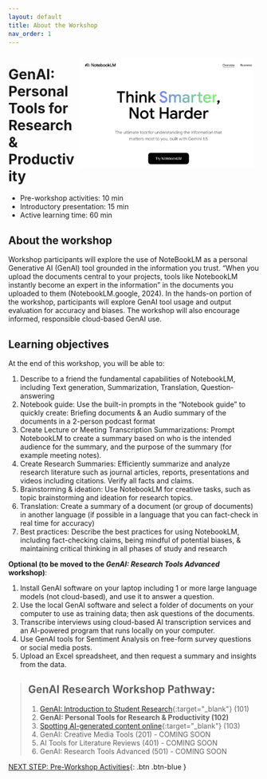 ```yaml
---
layout: default
title: About the Workshop 
nav_order: 1
---
```

<img src="images/5-notebooklm-try.png" style="float:right;width:350px;padding:10px;" alt="Decorative">

# GenAI: Personal Tools for Research & Productivity

- Pre-workshop activities: 10 min 
- Introductory presentation: 15 min
- Active learning time: 60 min

## About the workshop 
Workshop participants will explore the use of NoteBookLM as a personal Generative AI (GenAI) tool grounded in the information you trust. “When you upload the documents central to your projects, tools like NotebookLM instantly become an expert in the information” in the documents you uploaded to them (NotebookLM.google, 2024). In the hands-on portion of the workshop, participants will explore GenAI tool usage and output evaluation for accuracy and biases. The workshop will also encourage informed, responsible cloud-based GenAI use.

## Learning objectives

At the end of this workshop, you will be able to:

1. Describe to a friend the fundamental capabilities of NotebookLM, including Text generation, Summarization, Translation, Question-answering
2. Notebook guide: Use the built-in prompts in the  “Notebook guide” to quickly create: Briefing documents & an Audio summary of the documents in a 2-person podcast format
3. Create Lecture or Meeting Transcription Summarizations: Prompt NotebookLM to create a summary based on who is the intended audience for the summary, and the purpose of the summary (for example meeting notes).
4. Create Research Summaries: Efficiently summarize and analyze research literature such as journal articles, reports, presentations and videos including citations. Verify all facts and claims.
5. Brainstorming & ideation: Use NotebookLM for creative tasks, such as topic brainstorming and ideation for research topics.
6. Translation: Create a summary of a document (or group of documents) in another language (if possible in a language that you can fact-check in real time for accuracy)
8. Best practices: Describe the best practices for using NotebookLM, including fact-checking claims, being mindful of potential biases, & maintaining critical thinking in all phases of study and research

**Optional (to be moved to the _GenAI: Research Tools Advanced_ workshop)**:

1. Install GenAI software on your laptop including 1 or more large language models (not cloud-based), and use it to answer a question.
2. Use the local GenAI software and select a folder of documents on your computer to use as training data; then ask questions of the documents.
3. Transcribe interviews using cloud-based AI transcription services and an AI-powered program that runs locally on your computer.
4. Use GenAI tools for Sentiment Analysis on free-form survey questions or social media posts.
5. Upload an Excel spreadsheet, and then request a summary and insights from the data.

> ## GenAI Research Workshop Pathway:
> 
> 1. [GenAI: Introduction to Student Research](https://lib.uvic.ca/gen-ai){:target="_blank"} (101)
> 2. **GenAI: Personal Tools for Research & Productivity (102)**
> 3. [Spotting AI-generated content online](https://libguides.uvic.ca/fakenews/what-is-fake-news){:target="_blank"} (103)
> 4. GenAI: Creative Media Tools (201) - COMING SOON
> 5. AI Tools for Literature Reviews (401) - COMING SOON
> 6. GenAI: Research Tools Advanced (501) - COMING SOON
 
[NEXT STEP: Pre-Workshop Activities](pre-workshop.html){: .btn .btn-blue }

